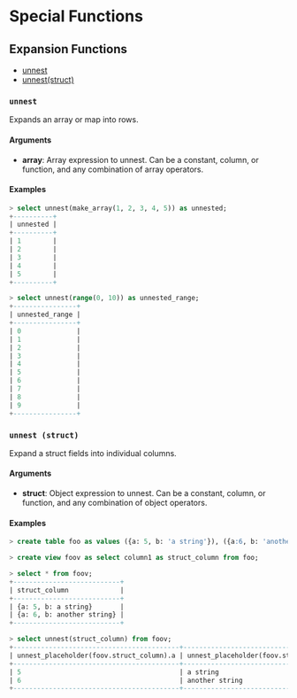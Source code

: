 <!---
  Licensed to the Apache Software Foundation (ASF) under one
  or more contributor license agreements.  See the NOTICE file
  distributed with this work for additional information
  regarding copyright ownership.  The ASF licenses this file
  to you under the Apache License, Version 2.0 (the
  "License"); you may not use this file except in compliance
  with the License.  You may obtain a copy of the License at

    http://www.apache.org/licenses/LICENSE-2.0

  Unless required by applicable law or agreed to in writing,
  software distributed under the License is distributed on an
  "AS IS" BASIS, WITHOUT WARRANTIES OR CONDITIONS OF ANY
  KIND, either express or implied.  See the License for the
  specific language governing permissions and limitations
  under the License.
-->

# Special Functions

## Expansion Functions

- [unnest](#unnest)
- [unnest(struct)](#unnest-struct)

### `unnest`

Expands an array or map into rows.

#### Arguments

- **array**: Array expression to unnest.
  Can be a constant, column, or function, and any combination of array operators.

#### Examples

```sql
> select unnest(make_array(1, 2, 3, 4, 5)) as unnested;
+----------+
| unnested |
+----------+
| 1        |
| 2        |
| 3        |
| 4        |
| 5        |
+----------+
```

```sql
> select unnest(range(0, 10)) as unnested_range;
+----------------+
| unnested_range |
+----------------+
| 0              |
| 1              |
| 2              |
| 3              |
| 4              |
| 5              |
| 6              |
| 7              |
| 8              |
| 9              |
+----------------+
```

### `unnest (struct)`

Expand a struct fields into individual columns.

#### Arguments

- **struct**: Object expression to unnest.
  Can be a constant, column, or function, and any combination of object operators.

#### Examples

```sql
> create table foo as values ({a: 5, b: 'a string'}), ({a:6, b: 'another string'});

> create view foov as select column1 as struct_column from foo;

> select * from foov;
+---------------------------+
| struct_column             |
+---------------------------+
| {a: 5, b: a string}       |
| {a: 6, b: another string} |
+---------------------------+

> select unnest(struct_column) from foov;
+------------------------------------------+------------------------------------------+
| unnest_placeholder(foov.struct_column).a | unnest_placeholder(foov.struct_column).b |
+------------------------------------------+------------------------------------------+
| 5                                        | a string                                 |
| 6                                        | another string                           |
+------------------------------------------+------------------------------------------+
```

